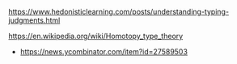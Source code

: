 https://www.hedonisticlearning.com/posts/understanding-typing-judgments.html

https://en.wikipedia.org/wiki/Homotopy_type_theory
* https://news.ycombinator.com/item?id=27589503